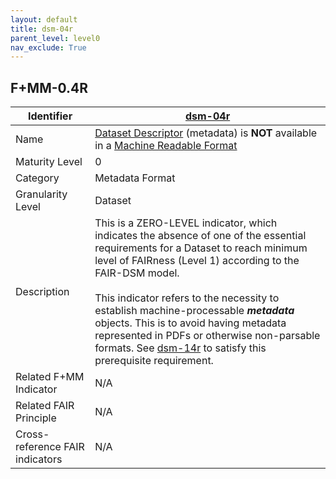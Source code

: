 ```yaml
---
layout: default
title: dsm-04r
parent_level: level0
nav_exclude: True
---
```


## F+MM-0.4R

| Identifier | [dsm-04r](https://github.com/FAIRplus/Data-Maturity/blob/master/docs/_indicators/dsm-04r.md) |
| --------- | ----------|
| Name | [Dataset Descriptor](https://fairplus.github.io/Data-Maturity/docs/Glossary/#dataset-descriptor) (metadata) is **NOT** available in a [Machine Readable Format](https://fairplus.github.io/Data-Maturity/docs/Glossary/#machine-readable-format) |
| Maturity Level | 0 |
| Category | Metadata Format |
| Granularity Level | Dataset |
| Description | This is a ZERO-LEVEL indicator, which indicates the absence of one of the essential requirements for a Dataset to reach minimum level of FAIRness (Level 1) according to the FAIR-DSM model. <br><br> This indicator refers to the necessity to establish machine-processable ***metadata*** objects. This is to avoid having metadata represented in PDFs or otherwise non-parsable formats. See [dsm-14r](https://fairplus.github.io/Data-Maturity/docs/Indicators/#dsm-14r) to satisfy this prerequisite requirement. |
| Related F+MM Indicator| N/A |
| Related FAIR Principle | N/A |
| Cross-reference FAIR indicators | N/A |
